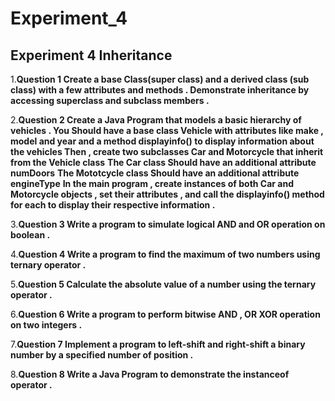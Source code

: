 # Experiment_4

## Experiment 4 Inheritance

1.__Question 1 Create a base Class(super class) and a derived class (sub class) with a few attributes and methods . Demonstrate inheritance by accessing superclass and subclass members .__

2.__Question 2 Create a Java Program that models a basic hierarchy of vehicles . You Should have a base class Vehicle with attributes like make , model and year and a method displayinfo() to display information about the vehicles Then , create two subclasses Car and Motorcycle that inherit from the Vehicle class__
__The Car class Should have an additional attribute numDoors__
__The Mototcycle class Should have an additional attribute engineType__
__In the main program , create instances of both Car and Motorcycle objects , set their attributes , and call the displayinfo() method for each to display their respective information .__

3.__Question 3 Write a program to simulate logical AND and OR operation on boolean .__

4.__Question 4 Write a program to find the maximum of two numbers using ternary operator .__

5.__Question 5 Calculate the absolute value of a number using the ternary operator .__

6.__Question 6 Write a program to perform bitwise AND , OR XOR operation on two integers .__

7.__Question 7 Implement a program to left-shift and right-shift a binary number by a specified number of position .__

8.__Question 8 Write a Java Program to demonstrate the instanceof operator .__
